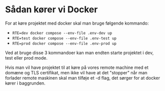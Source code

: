 # Sådan kører vi Docker

For at køre projektet med docker skal man bruge følgende kommando:

* `RTE=dev docker compose --env-file .env-dev up` 
* `RTE=test docker compose --env-file .env-test up` 
* `RTE=prod docker compose --env-file .env-prod up` 

Ved at bruge disse 3 kommandoer kan man endten starte projektet i dev, test eller prod mode.

Hvis man vil have projektet til at køre på vores remote machine med et domæne og TLS certifikat, 
men ikke vil have at det "stopper" når man forlader remote maskinen skal man tilføje et -d flag, det sørger for at docker kører i baggrunden.